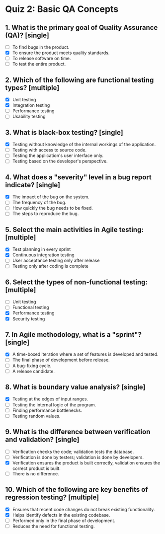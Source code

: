 # Quiz 2: Basic QA Concepts

## 1. What is the primary goal of Quality Assurance (QA)? [single]

- [ ] To find bugs in the product.
- [x] To ensure the product meets quality standards.
- [ ] To release software on time.
- [ ] To test the entire product.

## 2. Which of the following are functional testing types? [multiple]

- [x] Unit testing
- [x] Integration testing
- [ ] Performance testing
- [ ] Usability testing

## 3. What is black-box testing? [single]

- [x] Testing without knowledge of the internal workings of the application.
- [ ] Testing with access to source code.
- [ ] Testing the application's user interface only.
- [ ] Testing based on the developer's perspective.

## 4. What does a "severity" level in a bug report indicate? [single]

- [x] The impact of the bug on the system.
- [ ] The frequency of the bug.
- [ ] How quickly the bug needs to be fixed.
- [ ] The steps to reproduce the bug.

## 5. Select the main activities in Agile testing: [multiple]

- [x] Test planning in every sprint
- [x] Continuous integration testing
- [ ] User acceptance testing only after release
- [ ] Testing only after coding is complete

## 6. Select the types of non-functional testing: [multiple]

- [ ] Unit testing
- [ ] Functional testing
- [x] Performance testing
- [x] Security testing

## 7. In Agile methodology, what is a "sprint"? [single]

- [x] A time-boxed iteration where a set of features is developed and tested.
- [ ] The final phase of development before release.
- [ ] A bug-fixing cycle.
- [ ] A release candidate.

## 8. What is boundary value analysis? [single]

- [x] Testing at the edges of input ranges.
- [ ] Testing the internal logic of the program.
- [ ] Finding performance bottlenecks.
- [ ] Testing random values.

## 9. What is the difference between verification and validation? [single]

- [ ] Verification checks the code; validation tests the database.
- [ ] Verification is done by testers; validation is done by developers.
- [x] Verification ensures the product is built correctly, validation ensures the correct product is built.
- [ ] There is no difference.

## 10. Which of the following are key benefits of regression testing? [multiple]

- [x] Ensures that recent code changes do not break existing functionality.
- [x] Helps identify defects in the existing codebase.
- [ ] Performed only in the final phase of development.
- [ ] Reduces the need for functional testing.
